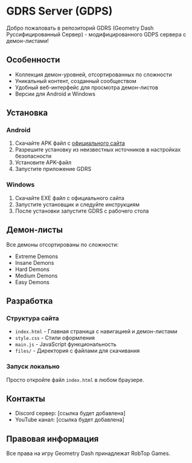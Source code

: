 # GDRS Server (GDPS)

Добро пожаловать в репозиторий GDRS (Geometry Dash Руссифицированный Сервер) - модифицированного GDPS сервера с демон-листами!

## Особенности

- Коллекция демон-уровней, отсортированных по сложности
- Уникальный контент, созданный сообществом
- Удобный веб-интерфейс для просмотра демон-листов
- Версии для Android и Windows

## Установка

### Android

1. Скачайте APK файл с [официального сайта](files/GDRS.apk)
2. Разрешите установку из неизвестных источников в настройках безопасности
3. Установите APK-файл
4. Запустите приложение GDRS

### Windows

1. Скачайте EXE файл с официального сайта
2. Запустите установщик и следуйте инструкциям
3. После установки запустите GDRS с рабочего стола

## Демон-листы

Все демоны отсортированы по сложности:
- Extreme Demons
- Insane Demons
- Hard Demons
- Medium Demons
- Easy Demons

## Разработка

### Структура сайта

- `index.html` - Главная страница с навигацией и демон-листами
- `style.css` - Стили оформления
- `main.js` - JavaScript функциональность
- `files/` - Директория с файлами для скачивания

### Запуск локально

Просто откройте файл `index.html` в любом браузере.

## Контакты

- Discord сервер: [ссылка будет добавлена]
- YouTube канал: [ссылка будет добавлена]

## Правовая информация

Все права на игру Geometry Dash принадлежат RobTop Games. 